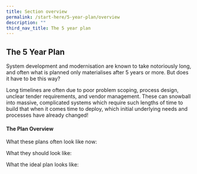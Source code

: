 ```yaml
---
title: Section overview
permalink: /start-here/5-year-plan/overview
description: ""
third_nav_title: The 5 year plan
---
```

## The 5 Year Plan

System development and modernisation are known to take notoriously long, and often what is planned only materialises after 5 years or more. But does it have to be this way?

Long timelines are often due to poor problem scoping, process design, unclear tender requirements, and vendor management. These can snowball into massive, complicated systems which require such lengths of time to build that when it comes time to deploy, which initial underlying needs and processes have already changed!

#### The Plan Overview

What these plans often look like now:
<img>

What they should look like:
<img>

What the ideal plan looks like:
<img>